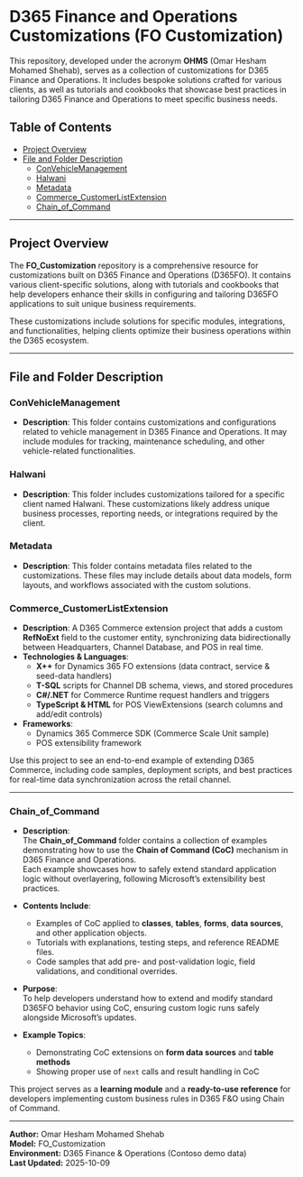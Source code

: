 # D365 Finance and Operations Customizations (FO Customization)

This repository, developed under the acronym **OHMS** (Omar Hesham Mohamed Shehab), serves as a collection of customizations for D365 Finance and Operations. It includes bespoke solutions crafted for various clients, as well as tutorials and cookbooks that showcase best practices in tailoring D365 Finance and Operations to meet specific business needs.

## Table of Contents
- [Project Overview](#project-overview)
- [File and Folder Description](#file-and-folder-description)
  - [ConVehicleManagement](#convehiclemanagement)
  - [Halwani](#halwani)
  - [Metadata](#metadata)
  - [Commerce_CustomerListExtension](#commerce_customerlistextension)
  - [Chain_of_Command](#chain_of_command)

---

## Project Overview

The **FO_Customization** repository is a comprehensive resource for customizations built on D365 Finance and Operations (D365FO). It contains various client-specific solutions, along with tutorials and cookbooks that help developers enhance their skills in configuring and tailoring D365FO applications to suit unique business requirements.

These customizations include solutions for specific modules, integrations, and functionalities, helping clients optimize their business operations within the D365 ecosystem.

---

## File and Folder Description

### ConVehicleManagement
- **Description**: This folder contains customizations and configurations related to vehicle management in D365 Finance and Operations. It may include modules for tracking, maintenance scheduling, and other vehicle-related functionalities.

### Halwani
- **Description**: This folder includes customizations tailored for a specific client named Halwani. These customizations likely address unique business processes, reporting needs, or integrations required by the client.

### Metadata
- **Description**: This folder contains metadata files related to the customizations. These files may include details about data models, form layouts, and workflows associated with the custom solutions.

### Commerce_CustomerListExtension
- **Description**: A D365 Commerce extension project that adds a custom **RefNoExt** field to the customer entity, synchronizing data bidirectionally between Headquarters, Channel Database, and POS in real time.
- **Technologies & Languages**:  
  - **X++** for Dynamics 365 FO extensions (data contract, service & seed-data handlers)  
  - **T-SQL** scripts for Channel DB schema, views, and stored procedures  
  - **C#/.NET** for Commerce Runtime request handlers and triggers  
  - **TypeScript & HTML** for POS ViewExtensions (search columns and add/edit controls)  
- **Frameworks**:  
  - Dynamics 365 Commerce SDK (Commerce Scale Unit sample)  
  - POS extensibility framework  

Use this project to see an end-to-end example of extending D365 Commerce, including code samples, deployment scripts, and best practices for real-time data synchronization across the retail channel.  

---

### Chain_of_Command
- **Description**:  
  The **Chain_of_Command** folder contains a collection of examples demonstrating how to use the **Chain of Command (CoC)** mechanism in D365 Finance and Operations.  
  Each example showcases how to safely extend standard application logic without overlayering, following Microsoft’s extensibility best practices.  

- **Contents Include**:  
  - Examples of CoC applied to **classes**, **tables**, **forms**, **data sources**, and other application objects.  
  - Tutorials with explanations, testing steps, and reference README files.  
  - Code samples that add pre- and post-validation logic, field validations, and conditional overrides.  

- **Purpose**:  
  To help developers understand how to extend and modify standard D365FO behavior using CoC, ensuring custom logic runs safely alongside Microsoft’s updates.  

- **Example Topics**:  
  - Demonstrating CoC extensions on **form data sources** and **table methods**  
  - Showing proper use of `next` calls and result handling in CoC  

This project serves as a **learning module** and a **ready-to-use reference** for developers implementing custom business rules in D365 F&O using Chain of Command.

---

**Author:** Omar Hesham Mohamed Shehab  
**Model:** FO_Customization  
**Environment:** D365 Finance & Operations (Contoso demo data)  
**Last Updated:** 2025-10-09  
